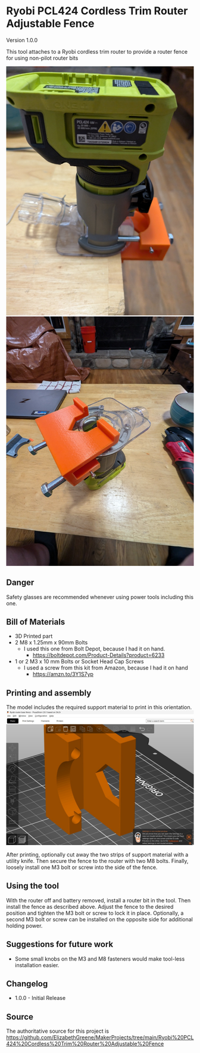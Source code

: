 # Ryobi PCL424 Cordless Trim Router Adjustable Fence

Version 1.0.0

This tool attaches to a Ryobi cordless trim router to provide a router fence for using non-pilot router bits

![Glamour Shot image](Images/InUse.jpg)
![Glamour Shot image](Images/Installed.jpg)

## Danger

 Safety glasses are recommended whenever using power tools including this one.

## Bill of Materials

* 3D Printed part
* 2 M8 x 1.25mm x 90mm Bolts
  * I used this one from Bolt Depot, because I had it on hand.
    * <https://boltdepot.com/Product-Details?product=6233>
* 1 or 2 M3 x 10 mm Bolts or Socket Head Cap Screws
  * I used a screw from this kit from Amazon, because I had it on hand
    * <https://amzn.to/3Y1S7yp>

## Printing and assembly

The model includes the required support material to print in this orientation.
![Print Orientations](Images/PrintOrientation.jpg)

After printing, optionally cut away the two strips of support material with a utility knife.  Then secure the fence to the router with two M8 bolts.  Finally, loosely install one M3 bolt or screw into the side of the fence.

## Using the tool

With the router off and battery removed, install a router bit in the tool.  Then install the fence as described above.  Adjust the fence to the desired position and tighten the M3 bolt or screw to lock it in place.  Optionally, a second M3 bolt or screw can be installed on the opposite side for additional holding power.

## Suggestions for future work

* Some small knobs on the M3 and M8 fasteners would make tool-less installation easier.

## Changelog

* 1.0.0 - Initial Release

## Source

The authoritative source for this project is 
<https://github.com/ElizabethGreene/MakerProjects/tree/main/Ryobi%20PCL424%20Cordless%20Trim%20Router%20Adjustable%20Fence>